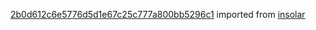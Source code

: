 [2b0d612c6e5776d5d1e67c25c777a800bb5296c1](https://github.com/insolar/insolar/commit/2b0d612c6e5776d5d1e67c25c777a800bb5296c1) imported from [insolar](https://github.com/insolar/insolar)
